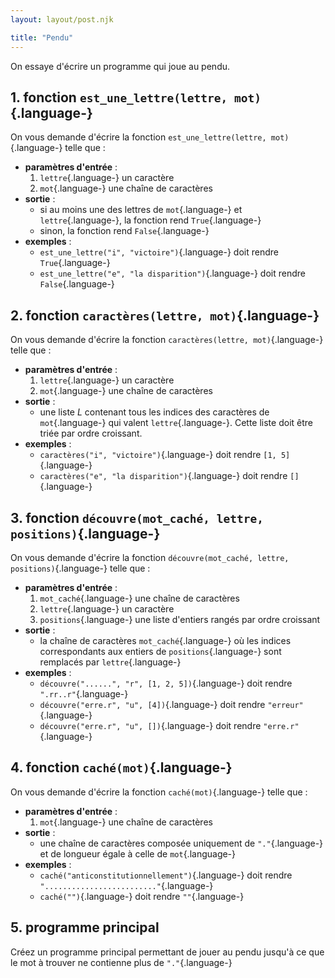 ```yaml
---
layout: layout/post.njk

title: "Pendu"
---
```


On essaye d'écrire un programme qui joue au pendu.

## 1. fonction `est_une_lettre(lettre, mot)`{.language-}

On vous demande d'écrire la fonction `est_une_lettre(lettre, mot)`{.language-} telle que :

- **paramètres d'entrée** :
  1. `lettre`{.language-} un caractère
  2. `mot`{.language-} une chaîne de caractères
- **sortie** :
  - si au moins une des lettres de `mot`{.language-} et `lettre`{.language-}, la fonction rend `True`{.language-}
  - sinon, la fonction rend `False`{.language-}
- **exemples** :
  - `est_une_lettre("i", "victoire")`{.language-} doit rendre `True`{.language-}
  - `est_une_lettre("e", "la disparition")`{.language-} doit rendre `False`{.language-}

## 2. fonction `caractères(lettre, mot)`{.language-}

On vous demande d'écrire la fonction `caractères(lettre, mot)`{.language-} telle que :

- **paramètres d'entrée** :
  1. `lettre`{.language-} un caractère
  2. `mot`{.language-} une chaîne de caractères
- **sortie** :
  - une liste $L$ contenant tous les indices des caractères de `mot`{.language-} qui valent `lettre`{.language-}. Cette liste doit être triée par ordre croissant.
- **exemples** :
  - `caractères("i", "victoire")`{.language-} doit rendre `[1, 5]`{.language-}
  - `caractères("e", "la disparition")`{.language-} doit rendre `[]`{.language-}

## 3. fonction `découvre(mot_caché, lettre, positions)`{.language-}

On vous demande d'écrire la fonction `découvre(mot_caché, lettre, positions)`{.language-} telle que :

- **paramètres d'entrée** :
  1. `mot_caché`{.language-} une chaîne de caractères
  2. `lettre`{.language-} un caractère
  3. `positions`{.language-} une liste d'entiers rangés par ordre croissant
- **sortie** :
  - la chaîne de caractères `mot_caché`{.language-} où les indices correspondants aux entiers de `positions`{.language-} sont remplacés par `lettre`{.language-}
- **exemples** :
  - `découvre("......", "r", [1, 2, 5])`{.language-} doit rendre `".rr..r"`{.language-}
  - `découvre("erre.r", "u", [4])`{.language-} doit rendre `"erreur"`{.language-}
  - `découvre("erre.r", "u", [])`{.language-} doit rendre `"erre.r"`{.language-}

## 4. fonction `caché(mot)`{.language-}

On vous demande d'écrire la fonction `caché(mot)`{.language-} telle que :

- **paramètres d'entrée** :
  1. `mot`{.language-} une chaîne de caractères
- **sortie** :
  - une chaîne de caractères composée uniquement de `"."`{.language-} et de longueur égale à celle de `mot`{.language-}
- **exemples** :
  - `caché("anticonstitutionnellement")`{.language-} doit rendre `"........................."`{.language-}
  - `caché("")`{.language-} doit rendre `""`{.language-}

## 5. programme principal

Créez un programme principal permettant de jouer au pendu jusqu'à ce que le mot à trouver ne contienne plus de `"."`{.language-}
